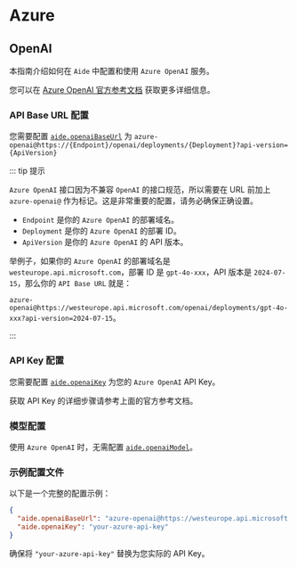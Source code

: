 # Azure

## OpenAI

本指南介绍如何在 `Aide` 中配置和使用 `Azure OpenAI` 服务。

您可以在 [Azure OpenAI 官方参考文档](https://learn.microsoft.com/en-us/azure/ai-services/openai/quickstart?tabs=command-line%2Cpython-new&pivots=programming-language-javascript) 获取更多详细信息。

### API Base URL 配置

您需要配置 [`aide.openaiBaseUrl`](../configuration/openai-base-url.md) 为 `azure-openai@https://{Endpoint}/openai/deployments/{Deployment}?api-version={ApiVersion}`

::: tip 提示

`Azure OpenAI` 接口因为不兼容 `OpenAI` 的接口规范，所以需要在 URL 前加上 `azure-openai@` 作为标记。这是非常重要的配置，请务必确保正确设置。

- `Endpoint` 是你的 `Azure OpenAI` 的部署域名。
- `Deployment` 是你的 `Azure OpenAI` 的部署 ID。
- `ApiVersion` 是你的 `Azure OpenAI` 的 API 版本。

举例子，如果你的 `Azure OpenAI` 的部署域名是 `westeurope.api.microsoft.com`，部署 ID 是 `gpt-4o-xxx`，API 版本是 `2024-07-15`，那么你的 `API Base URL` 就是：

`azure-openai@https://westeurope.api.microsoft.com/openai/deployments/gpt-4o-xxx?api-version=2024-07-15`。

:::

### API Key 配置

您需要配置 [`aide.openaiKey`](../configuration/openai-key.md) 为您的 `Azure OpenAI` API Key。

获取 API Key 的详细步骤请参考上面的官方参考文档。

### 模型配置

使用 `Azure OpenAI` 时，无需配置 [`aide.openaiModel`](../configuration/openai-model.md)。

### 示例配置文件

以下是一个完整的配置示例：

```json
{
  "aide.openaiBaseUrl": "azure-openai@https://westeurope.api.microsoft.com/openai/deployments/gpt-4o-xxx?api-version=2024-07-15",
  "aide.openaiKey": "your-azure-api-key"
}
```

确保将 `"your-azure-api-key"` 替换为您实际的 API Key。
